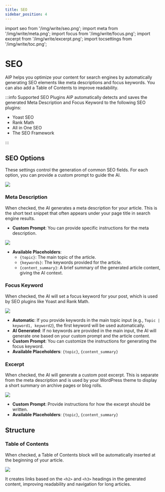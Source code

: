 ```yaml
---
title: SEO
sidebar_position: 4
---
```


import seo from '/img/write/seo.png';
import meta from '/img/write/meta.png';
import focus from '/img/write/focus.png';
import excerpt from '/img/write/excerpt.png';
import tocsettings from '/img/write/toc.png';

# SEO

AIP helps you optimize your content for search engines by automatically generating SEO elements like meta descriptions and focus keywords. You can also add a Table of Contents to improve readability.

:::info Supported SEO Plugins
AIP automatically detects and saves the generated Meta Description and Focus Keyword to the following SEO plugins:

-   Yoast SEO
-   Rank Math
-   All in One SEO
-   The SEO Framework

:::

## SEO Options

These settings control the generation of common SEO fields. For each option, you can provide a custom prompt to guide the AI.

<img src={seo} />

### Meta Description

When checked, the AI generates a meta description for your article. This is the short text snippet that often appears under your page title in search engine results.

-   **Custom Prompt**: You can provide specific instructions for the meta description.

<img src={meta} />

-   **Available Placeholders**:
    -   `{topic}`: The main topic of the article.
    -   `{keywords}`: The keywords provided for the article.
    -   `{content_summary}`: A brief summary of the generated article content, giving the AI context.

### Focus Keyword

When checked, the AI will set a focus keyword for your post, which is used by SEO plugins like Yoast and Rank Math.

<img src={focus} />

-   **Automatic**: If you provide keywords in the main topic input (e.g., `Topic | keyword1, keyword2`), the first keyword will be used automatically.
-   **AI Generated**: If no keywords are provided in the main input, the AI will generate one based on your custom prompt and the article content.
-   **Custom Prompt**: You can customize the instructions for generating the focus keyword.
-   **Available Placeholders**: `{topic}`, `{content_summary}`

### Excerpt

When checked, the AI will generate a custom post excerpt. This is separate from the meta description and is used by your WordPress theme to display a short summary on archive pages or blog rolls.

<img src={excerpt} />

-   **Custom Prompt**: Provide instructions for how the excerpt should be written.
-   **Available Placeholders**: `{topic}`, `{content_summary}`

## Structure

### Table of Contents

When checked, a Table of Contents block will be automatically inserted at the beginning of your article.

<img src={tocsettings} />

It creates links based on the `<h2>` and `<h3>` headings in the generated content, improving readability and navigation for long articles.